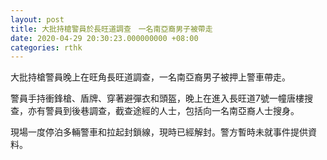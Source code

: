 ```yaml
---
layout: post
title: 大批持槍警員於長旺道調查　一名南亞裔男子被帶走
date: 2020-04-29 20:30:23.000000000 +08:00
categories: rthk
---
```


大批持槍警員晚上在旺角長旺道調查，一名南亞裔男子被押上警車帶走。

警員手持衝鋒槍、盾牌、穿著避彈衣和頭盔，晚上在進入長旺道7號一幢唐樓搜查，亦有警員到後巷調查，截查途經的人士，包括向一名南亞裔人士搜身。

現場一度停泊多輛警車和拉起封鎖線，現時已經解封。警方暫時未就事件提供資料。
